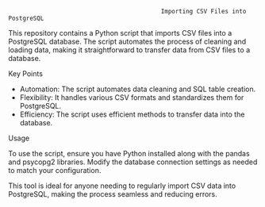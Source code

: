                                                Importing CSV Files into PostgreSQL

This repository contains a Python script that imports CSV files into a PostgreSQL database. The script automates the process of cleaning and loading data, making it straightforward to transfer data from CSV files to a database.

Key Points

- Automation: The script automates data cleaning and SQL table creation.
- Flexibility: It handles various CSV formats and standardizes them for PostgreSQL.
- Efficiency: The script uses efficient methods to transfer data into the database.

Usage

To use the script, ensure you have Python installed along with the pandas and psycopg2 libraries. Modify the database connection settings as needed to match your configuration.

This tool is ideal for anyone needing to regularly import CSV data into PostgreSQL, making the process seamless and reducing errors.
